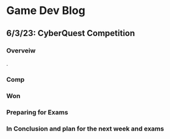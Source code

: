 # Game Dev Blog 

## 6/3/23: CyberQuest Competition

### Overveiw

.

### Comp



### Won

### Preparing for Exams

### In Conclusion and plan for the next week and exams

